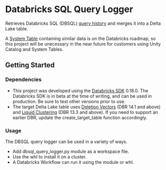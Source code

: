 # Databricks SQL Query Logger

Retrieves Databricks SQL (DBSQL) [query history](https://docs.databricks.com/api/workspace/queryhistory/list) and merges it into a Delta Lake table.

A [System Table](https://docs.databricks.com/en/administration-guide/system-tables/index.html) containing similar data is on the Databricks roadmap, so this project will be unecessary in the near future for customers using Unity Catalog and System Tables.

## Getting Started

### Dependencies

* This project was developed using the [Databricks SDK](https://docs.databricks.com/en/dev-tools/sdk-python.html) 0.18.0. The Databricks SDK is in beta at the time of writing, and can be used in production. Be sure to test other versions prior to use.
* The target Delta Lake table uses [Deletion Vectors](https://docs.databricks.com/en/delta/deletion-vectors.html) (DBR 14.1 and above) and [Liquid Clustering](https://docs.databricks.com/en/delta/clustering.html) (DBR 13.3 and above). If you need to support an earlier DBR, update the create_target_table function accordingly.

### Usage
The DBSQL query logger can be used in a variety of ways.

* Add dbsql_query_logger.py module as a workspace file.
* Use the whl to install it on a cluster.
* A Databricks Workflow can run it using the module or whl.